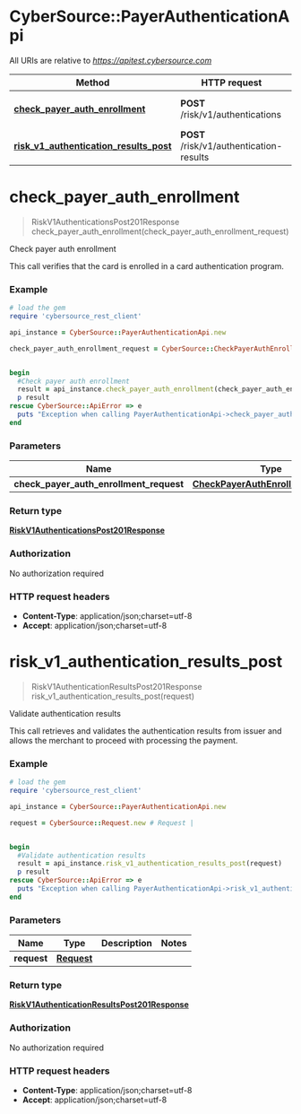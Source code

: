# CyberSource::PayerAuthenticationApi

All URIs are relative to *https://apitest.cybersource.com*

Method | HTTP request | Description
------------- | ------------- | -------------
[**check_payer_auth_enrollment**](PayerAuthenticationApi.md#check_payer_auth_enrollment) | **POST** /risk/v1/authentications | Check payer auth enrollment
[**risk_v1_authentication_results_post**](PayerAuthenticationApi.md#risk_v1_authentication_results_post) | **POST** /risk/v1/authentication-results | Validate authentication results


# **check_payer_auth_enrollment**
> RiskV1AuthenticationsPost201Response check_payer_auth_enrollment(check_payer_auth_enrollment_request)

Check payer auth enrollment

This call verifies that the card is enrolled in a card authentication program.

### Example
```ruby
# load the gem
require 'cybersource_rest_client'

api_instance = CyberSource::PayerAuthenticationApi.new

check_payer_auth_enrollment_request = CyberSource::CheckPayerAuthEnrollmentRequest.new # CheckPayerAuthEnrollmentRequest | 


begin
  #Check payer auth enrollment
  result = api_instance.check_payer_auth_enrollment(check_payer_auth_enrollment_request)
  p result
rescue CyberSource::ApiError => e
  puts "Exception when calling PayerAuthenticationApi->check_payer_auth_enrollment: #{e}"
end
```

### Parameters

Name | Type | Description  | Notes
------------- | ------------- | ------------- | -------------
 **check_payer_auth_enrollment_request** | [**CheckPayerAuthEnrollmentRequest**](CheckPayerAuthEnrollmentRequest.md)|  | 

### Return type

[**RiskV1AuthenticationsPost201Response**](RiskV1AuthenticationsPost201Response.md)

### Authorization

No authorization required

### HTTP request headers

 - **Content-Type**: application/json;charset=utf-8
 - **Accept**: application/json;charset=utf-8



# **risk_v1_authentication_results_post**
> RiskV1AuthenticationResultsPost201Response risk_v1_authentication_results_post(request)

Validate authentication results

This call retrieves and validates the authentication results from issuer and allows the merchant to proceed with processing the payment. 

### Example
```ruby
# load the gem
require 'cybersource_rest_client'

api_instance = CyberSource::PayerAuthenticationApi.new

request = CyberSource::Request.new # Request | 


begin
  #Validate authentication results
  result = api_instance.risk_v1_authentication_results_post(request)
  p result
rescue CyberSource::ApiError => e
  puts "Exception when calling PayerAuthenticationApi->risk_v1_authentication_results_post: #{e}"
end
```

### Parameters

Name | Type | Description  | Notes
------------- | ------------- | ------------- | -------------
 **request** | [**Request**](Request.md)|  | 

### Return type

[**RiskV1AuthenticationResultsPost201Response**](RiskV1AuthenticationResultsPost201Response.md)

### Authorization

No authorization required

### HTTP request headers

 - **Content-Type**: application/json;charset=utf-8
 - **Accept**: application/json;charset=utf-8



